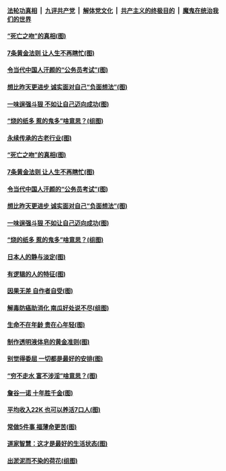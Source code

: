 

####  [法轮功真相](../../../../basic/blob/master/README.md?t=07040231) &nbsp;|&nbsp; [九评共产党](../../../../9ping.md/blob/master/README.md?t=07040231) &nbsp;|&nbsp; [解体党文化](../../../../jtdwh.md/blob/master/README.md?t=07040231)  &nbsp;|&nbsp; [共产主义的终极目的](../../../../gczydzjmd.md/blob/master/README.md?t=07040231) &nbsp;|&nbsp; [魔鬼在统治我们的世界](../../../../mgztzwmdsj.md/blob/master/README.md?t=07040231) 

#### [“死亡之吻”的真相(图)](../pages/p8/938205.md?t=07040231) 

#### [7条黄金法则 让人生不再瞎忙(图)](../pages/p8/938472.md?t=07040231) 

#### [令当代中国人汗颜的“公务员考试”(图)](../pages/p8/938246.md?t=07040231) 

#### [想比昨天更进步 诚实面对自己“负面想法”(图)](../pages/p8/938419.md?t=07040231) 

#### [一味逞强斗狠 不如让自己迈向成功(图)](../pages/p8/937701.md?t=07040231) 

#### [“烧的纸多 惹的鬼多”啥意思？(组图)](../pages/p8/938393.md?t=07040231) 

#### [永续传承的古老行业(图)](../pages/p8/938548.md?t=07040231) 

#### [“死亡之吻”的真相(图)](../pages/p8/938205.md?t=07040231) 

#### [7条黄金法则 让人生不再瞎忙(图)](../pages/p8/938472.md?t=07040231) 

#### [令当代中国人汗颜的“公务员考试”(图)](../pages/p8/938246.md?t=07040231) 

#### [想比昨天更进步 诚实面对自己“负面想法”(图)](../pages/p8/938419.md?t=07040231) 

#### [一味逞强斗狠 不如让自己迈向成功(图)](../pages/p8/937701.md?t=07040231) 

#### [“烧的纸多 惹的鬼多”啥意思？(组图)](../pages/p8/938393.md?t=07040231) 

#### [日本人的静与淡定(图)](../pages/p8/936769.md?t=07040231) 

#### [有逻辑的人的特征(图)](../pages/p8/938239.md?t=07040231) 

#### [因果无差 自作者自受(图)](../pages/p8/938272.md?t=07040231) 

#### [解毒防癌助消化 南瓜好处说不尽(组图)](../pages/p8/937975.md?t=07040231) 

#### [生命不在年龄 贵在心年轻(图)](../pages/p8/937698.md?t=07040231) 

#### [制作透明液体皂的黄金准则(图)](../pages/p8/938207.md?t=07040231) 

#### [别觉得委屈 一切都是最好的安排(图)](../pages/p8/921940.md?t=07040231) 

#### [“穷不走水 富不涉淫”啥意思？(图)](../pages/p8/938176.md?t=07040231) 

#### [詹谷一诺 十年胜千金(图)](../pages/p8/937705.md?t=07040231) 

#### [平均收入22K 也可以养活7口人(图)](../pages/p8/938104.md?t=07040231) 

#### [常做5件事 福薄命更苦(图)](../pages/p8/937990.md?t=07040231) 

#### [道家智慧：这才是最好的生活状态(图)](../pages/p8/900827.md?t=07040231) 

#### [出淤泥而不染的荷花(组图)](../pages/p8/937863.md?t=07040231) 

